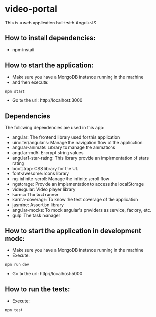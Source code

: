 # video-portal
This is a web application built with AngularJS.


## How to install dependencies:
- npm install


## How to start the application:
- Make sure you have a MongoDB instance running in the machine
- and then execute: 
```sh
npm start
```
- Go to the url: http://localhost:3000


## Dependencies
The following dependencies are used in this app:
* angular: The frontend library used for this application
* uirouter/angularjs: Manage the navigation flow of the application
* angular-animate: Library to manage the animations
* angular-md5: Encrypt string values
* angular1-star-rating: This library provide an implementation of stars rating
* bootstrap: CSS library for the UI.
* font-awesome: Icons library
* ng-infinite-scroll: Manage the infinite scroll flow
* ngstorage: Provide an implementation to access the localStorage
* videogular: Video player library
* karma: The test runner
* karma-coverage: To know the test coverage of the application
* jasmine: Assertion library
* angular-mocks: To mock angular's providers as service, factory, etc.
* gulp: The task manager


## How to start the application in development mode:
- Make sure you have a MongoDB instance running in the machine
- Execute: 
```sh
npm run dev
```
- Go to the url: http://localhost:5000


## How to run the tests:
- Execute: 
```sh
npm test
```

